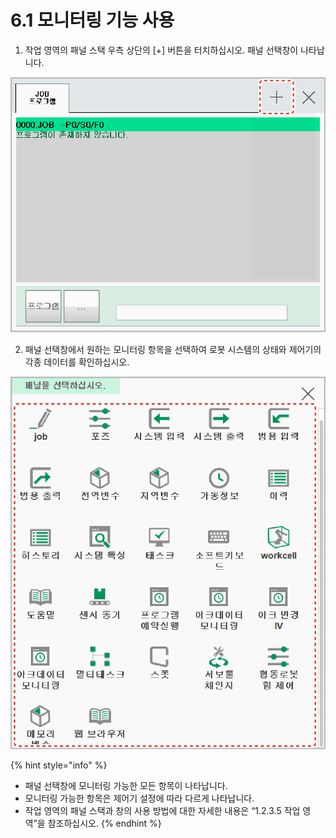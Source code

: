 # 6.1 모니터링 기능 사용

1.	작업 영역의 패널 스택 우측 상단의 \[+\] 버튼을 터치하십시오. 패널 선택창이 나타납니다.

![](../.gitbook/assets/image%20%28142%29.png)

2.	패널 선택창에서 원하는 모니터링 항목을 선택하여 로봇 시스템의 상태와 제어기의 각종 데이터를 확인하십시오.

![](../.gitbook/assets/image%20%28145%29.png)

{% hint style="info" %}
* 패널 선택창에 모니터링 가능한 모든 항목이 나타납니다.
* 모니터링 가능한 항목은 제어기 설정에 따라 다르게 나타납니다.
* 작업 영역의 패널 스택과 창의 사용 방법에 대한 자세한 내용은 “1.2.3.5 작업 영역”을 참조하십시오.
{% endhint %}







